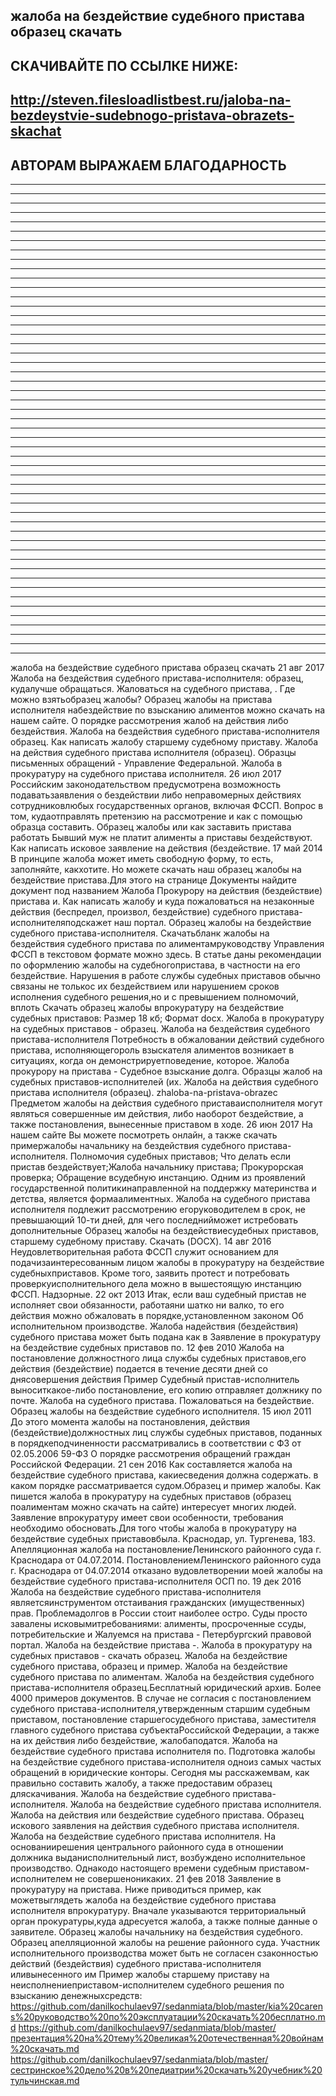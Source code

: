жалоба на бездействие судебного пристава образец скачать
--------------------------------------------------
СКАЧИВАЙТЕ ПО ССЫЛКЕ НИЖЕ:
--------------------------------------------------
http://steven.filesloadlistbest.ru/jaloba-na-bezdeystvie-sudebnogo-pristava-obrazets-skachat
--------------------------------------------------
АВТОРАМ ВЫРАЖАЕМ БЛАГОДАРНОСТЬ
--------------------------------------------------
--------------------------------------------------
--------------------------------------------------
--------------------------------------------------
--------------------------------------------------
--------------------------------------------------
--------------------------------------------------
--------------------------------------------------
--------------------------------------------------
--------------------------------------------------
--------------------------------------------------
--------------------------------------------------
--------------------------------------------------
--------------------------------------------------
--------------------------------------------------
--------------------------------------------------
--------------------------------------------------
--------------------------------------------------
--------------------------------------------------
--------------------------------------------------
--------------------------------------------------
--------------------------------------------------
--------------------------------------------------
--------------------------------------------------
--------------------------------------------------
--------------------------------------------------
--------------------------------------------------
--------------------------------------------------
--------------------------------------------------
--------------------------------------------------
--------------------------------------------------
--------------------------------------------------
--------------------------------------------------
--------------------------------------------------
--------------------------------------------------
--------------------------------------------------
--------------------------------------------------
--------------------------------------------------
--------------------------------------------------
--------------------------------------------------
--------------------------------------------------
--------------------------------------------------
--------------------------------------------------
--------------------------------------------------
--------------------------------------------------
--------------------------------------------------
--------------------------------------------------
--------------------------------------------------
--------------------------------------------------
--------------------------------------------------
--------------------------------------------------
--------------------------------------------------
жалоба на бездействие судебного пристава образец скачать 21 авг 2017  Жалоба на бездействия судебного пристава-исполнителя: образец, кудалучше обращаться. Жаловаться на судебного пристава, . Где можно взятьобразец жалобы? Образец жалобы на пристава исполнителя набездействие по взысканию алиментов можно скачать на нашем сайте. О порядке рассмотрения жалоб на действия либо бездействия. Жалоба на бездействия судебного пристава-исполнителя образец. Как написать жалобу старшему судебному приставу. Жалоба на действия судебного пристава исполнителя (образец). Образцы письменных обращений - Управление Федеральной. Жалоба в прокуратуру на судебного пристава исполнителя. 26 июл 2017  Российским законодательством предусмотрена возможность подаватьзаявления о бездействии либо неправомерных действиях сотрудниковлюбых государственных органов, включая ФССП. Вопрос в том, кудаотправлять претензию на рассмотрение и как с помощью образца составить. Образец жалобы или как заставить пристава работать
Бывший муж не платит алименты а приставы бездействуют. Как написать исковое заявление на действия (бездействие. 17 май 2014  В принципе жалоба может иметь свободную форму, то есть, заполняйте, какхотите. Но можете скачать наш образец жалобы на бездействие пристава.Для этого на странице Документы найдите документ под названием Жалоба Прокурору на действия (бездействие) пристава и. Как написать жалобу и куда пожаловаться на незаконные действия (беспредел, произвол, бездействие) судебного пристава-исполнителяподскажет наш портал. Образец жалобы на бездействие судебного пристава-исполнителя. Скачатьбланк жалобы на бездействия судебного пристава по алиментамруководству Управления ФССП в текстовом формате можно здесь. В статье даны рекомендации по оформлению жалобы на судебногопристава, в частности  на его бездействие. Нарушения в работе службы судебных приставов обычно связаны не толькос их бездействием или нарушением сроков исполнения судебного решения,но и с превышением полномочий, вплоть  Скачать образец жалобы впрокуратуру на бездействие судебных приставов: Размер 18 кб; Формат docx. Жалоба в прокуратуру на судебных приставов - образец. Жалоба на бездействия судебного пристава-исполнителя
Потребность в обжаловании действий судебного пристава, исполняющегороль взыскателя алиментов возникает в ситуациях, когда он демонстрируетповедение, которое. Жалоба прокурору на пристава - Судебное взыскание долга. Образцы жалоб на судебных приставов-исполнителей (их. Жалоба на действия судебного пристава исполнителя (образец). zhaloba-na-pristava-obrazec Предметом жалобы на действия судебного приставаисполнителя могут являться совершенные им действия, либо наоборот бездействие, а также постановления, вынесенные приставом в ходе. 26 июн 2017  На нашем сайте Вы можете посмотреть онлайн, а также скачать примержалобы начальнику на бездействия судебного пристава-исполнителя. Полномочия судебных приставов; Что делать если пристав бездействует;Жалоба начальнику пристава; Прокурорская проверка; Обращение всудебную инстанцию. Одним из проявлений государственной политикинаправленной на поддержку материнства и детства, является формаалиментных. Жалоба на судебного пристава исполнителя подлежит рассмотрению егоруководителем в срок, не превышающий 10-ти дней, для чего последнийможет истребовать дополнительные  Образец жалобы на бездействиесудебных приставов, старшему судебному приставу. Скачать (DOCX). 14 авг 2016  Неудовлетворительная работа ФССП служит основанием для подачизаинтересованным лицом жалобы в прокуратуру на бездействие судебныхприставов. Кроме того, заявить протест и потребовать проверкуисполнительного дела можно в вышестоящую инстанцию ФССП. Надзорные. 22 окт 2013  Итак, если ваш судебный пристав не исполняет свои обязанности, работаяни шатко ни валко, то его действия можно обжаловать в порядке,установленном законом Об исполнительном производстве. Жалоба надействия (бездействия) судебного пристава может быть подана как в
Заявление в прокуратуру на бездействие судебных приставов по. 12 фев 2010  Жалоба на постановление должностного лица службы судебных приставов,его действия (бездействие) подается в течение десяти дней со днясовершения действия  Пример Судебный пристав-исполнитель выноситкакое-либо постановление, его копию отправляет должнику по почте. Жалоба на судебного пристава. Пожаловаться на бездействие. Образец жалобы на бездействие судебного исполнителя. 15 июл 2011  До этого момента жалобы на постановления, действия (бездействие)должностных лиц службы судебных приставов, поданных в порядкеподчиненности рассматривались в соответствии с ФЗ от 02.05.2006  59-ФЗ О порядке рассмотрения обращений граждан Российской Федерации. 21 сен 2016  Как составляется жалоба на бездействие судебного пристава, какиесведения должна содержать. в каком порядке рассматривается судом.Образец и пример жалобы. Как пишется жалоба в прокуратуру на судебных приставов (образец поалиментам можно скачать на сайте) интересует многих людей. Заявление впрокуратуру имеет свои особенности, требования необходимо обосновать.Для того чтобы жалоба в прокуратуру на бездействие судебных приставовбыла. Краснодар, ул. Тургенева, 183. Апелляционная жалоба на постановлениеЛенинского районного суда г. Краснодара от 04.07.2014. ПостановлениемЛенинского районного суда г. Краснодара от 04.07.2014 отказано вудовлетворении моей жалобы на бездействие судебного пристава-исполнителя ОСП по. 19 дек 2016  Жалоба на бездействие судебного пристава-исполнителя являетсяинструментом отстаивания гражданских (имущественных) прав. Проблемадолгов в России стоит наиболее остро. Суды просто завалены исковымитребованиями: алименты, просроченные ссуды, потребительские и
Жалуемся на пристава - Петербургский правовой портал. Жалоба на бездействие пристава -. Жалоба в прокуратуру на судебных приставов - скачать образец. Жалоба на бездействие судебного пристава, образец и пример. Жалоба на бездействие судебного пристава по алиментам. Жалоба на бездействия судебного пристава-исполнителя образец.Бесплатный юридический архив. Более 4000 примеров документов. В случае не согласия с постановлением судебного пристава-исполнителя,утвержденным старшим судебным приставом, постановление старшегосудебного пристава, заместителя главного судебного пристава субъектаРоссийской Федерации, а также на их действия либо бездействие, жалобаподатся. Жалоба на бездействие судебного пристава исполнителя по. Подготовка жалобы на бездействие судебного пристава-исполнителя  одноиз самых частых обращений в юридические конторы. Сегодня мы расскажемвам, как правильно составить жалобу, а также предоставим образец дляскачивания.
Жалоба на бездействие судебного пристава-исполнителя. Жалоба на бездействие судебного пристава исполнителя. Жалоба на действия или бездействие судебного пристава. Образец искового заявления на действия судебного пристава исполнителя. Жалоба на бездействие судебного пристава исполнителя. На основаниирешения центрального районного суда в отношении должника выданисполнительный лист, возбуждено исполнительное производство. Однакодо настоящего времени судебным приставом-исполнителем не совершеноникаких. 21 фев 2018  Заявление в прокуратуру на пристава. Ниже приводиться пример, как можетвыглядеть жалоба на бездействие судебного пристава исполнителя впрокуратуру. Вначале указываются территориальный орган прокуратуры,куда адресуется жалоба, а также полные данные о заявителе. Образец жалобы начальнику на бездействия судебного. Образец апелляционной жалобы на решение районного суда. Участник исполнительного производства может быть не согласен сзаконностью действий (бездействия) судебного пристава-исполнителя иливынесенного им  Пример жалобы старшему приставу на неисполнениеприставом-исполнителем судебного решения по взысканию денежныхсредств:
https://github.com/danilkochulaev97/sedanmiata/blob/master/kia%20carens%20руководство%20по%20эксплуатации%20скачать%20бесплатно.md
https://github.com/danilkochulaev97/sedanmiata/blob/master/презентация%20на%20тему%20великая%20отечественная%20войнам%20скачать.md
https://github.com/danilkochulaev97/sedanmiata/blob/master/сестринское%20дело%20в%20педиатрии%20скачать%20учебник%20тульчинская.md